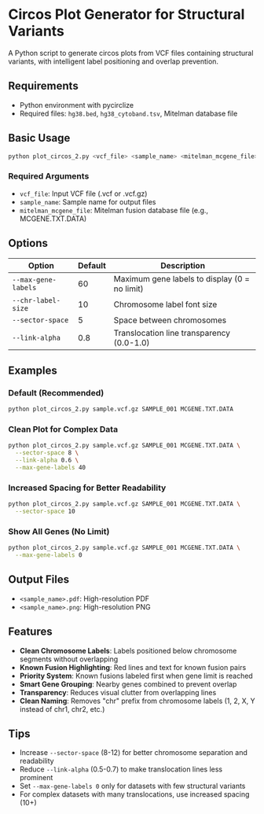 # Circos Plot Generator for Structural Variants

A Python script to generate circos plots from VCF files containing structural variants, with intelligent label positioning and overlap prevention.

## Requirements

- Python environment with pycirclize
- Required files: `hg38.bed`, `hg38_cytoband.tsv`, Mitelman database file

## Basic Usage

```bash
python plot_circos_2.py <vcf_file> <sample_name> <mitelman_mcgene_file> [options]
```

### Required Arguments

- `vcf_file`: Input VCF file (.vcf or .vcf.gz)
- `sample_name`: Sample name for output files
- `mitelman_mcgene_file`: Mitelman fusion database file (e.g., MCGENE.TXT.DATA)

## Options

| Option | Default | Description |
|--------|---------|-------------|
| `--max-gene-labels` | 60 | Maximum gene labels to display (0 = no limit) |
| `--chr-label-size` | 10 | Chromosome label font size |
| `--sector-space` | 5 | Space between chromosomes |
| `--link-alpha` | 0.8 | Translocation line transparency (0.0-1.0) |

## Examples

### Default (Recommended)
```bash
python plot_circos_2.py sample.vcf.gz SAMPLE_001 MCGENE.TXT.DATA
```

### Clean Plot for Complex Data
```bash
python plot_circos_2.py sample.vcf.gz SAMPLE_001 MCGENE.TXT.DATA \
  --sector-space 8 \
  --link-alpha 0.6 \
  --max-gene-labels 40
```

### Increased Spacing for Better Readability
```bash
python plot_circos_2.py sample.vcf.gz SAMPLE_001 MCGENE.TXT.DATA \
  --sector-space 10
```

### Show All Genes (No Limit)
```bash
python plot_circos_2.py sample.vcf.gz SAMPLE_001 MCGENE.TXT.DATA \
  --max-gene-labels 0
```

## Output Files

- `<sample_name>.pdf`: High-resolution PDF
- `<sample_name>.png`: High-resolution PNG

## Features

- **Clean Chromosome Labels**: Labels positioned below chromosome segments without overlapping
- **Known Fusion Highlighting**: Red lines and text for known fusion pairs
- **Priority System**: Known fusions labeled first when gene limit is reached
- **Smart Gene Grouping**: Nearby genes combined to prevent overlap
- **Transparency**: Reduces visual clutter from overlapping lines
- **Clean Naming**: Removes "chr" prefix from chromosome labels (1, 2, X, Y instead of chr1, chr2, etc.)

## Tips

- Increase `--sector-space` (8-12) for better chromosome separation and readability
- Reduce `--link-alpha` (0.5-0.7) to make translocation lines less prominent
- Set `--max-gene-labels 0` only for datasets with few structural variants
- For complex datasets with many translocations, use increased spacing (10+)